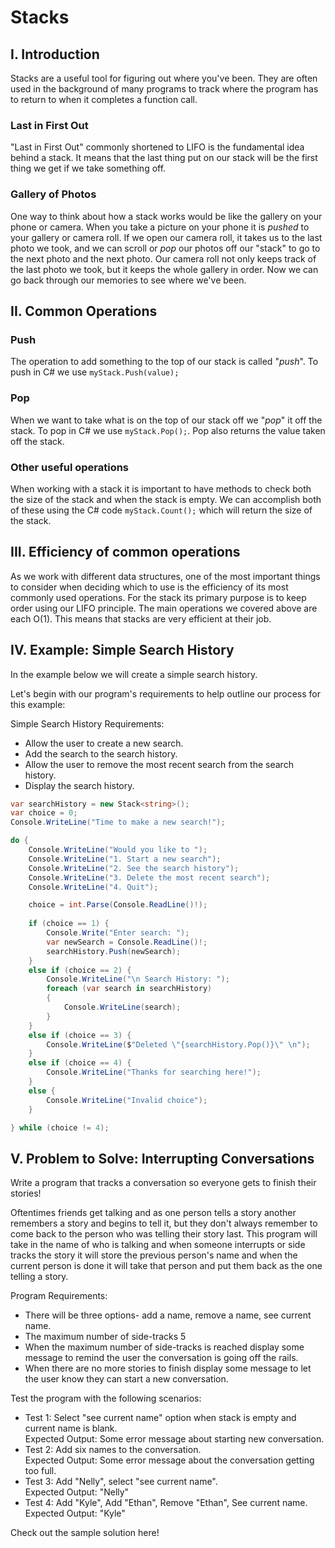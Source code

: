 # Stacks
## I. Introduction
Stacks are a useful tool for figuring out where you've been. They are often used in the background of many programs to track where the program has to return to when it completes a function call. 
### Last in First Out
"Last in First Out" commonly shortened to LIFO is the fundamental idea behind a stack. It means that the last thing put on our stack will be the first thing we get if we take something off. 
### Gallery of Photos
One way to think about how a stack works would be like the gallery on your phone or camera. When you take a picture on your phone it is *pushed* to your gallery or camera roll. If we open our camera roll, it takes us to the last photo we took, and we can scroll or *pop* our photos off our "stack" to go to the next photo and the next photo. Our camera roll not only keeps track of the last photo we took, but it keeps the whole gallery in order. Now we can go back through our memories to see where we've been.

## II. Common Operations
### Push
The operation to add something to the top of our stack is called "*push*". To push in C# we use ```myStack.Push(value);```
### Pop
When we want to take what is on the top of our stack off we "*pop*" it off the stack. To pop in C# we use ```myStack.Pop();```. Pop also returns the value taken off the stack.
### Other useful operations
When working with a stack it is important to have methods to check both the size of the stack and when the stack is empty. We can accomplish both of these using the C# code ```myStack.Count();``` which will return the size of the stack.
## III. Efficiency of common operations
As we work with different data structures, one of the most important things to consider when deciding which to use is the efficiency of its most commonly used operations. For the stack its primary purpose is to keep order using our LIFO principle. The main operations we covered above are each O(1). This means that stacks are very efficient at their job.
## IV. Example: Simple Search History
In the example below we will create a simple search history. 

Let's begin with our program's requirements to help outline our process for this example:

Simple Search History Requirements:
* Allow the user to create a new search.
* Add the search to the search history.
* Allow the user to remove the most recent search from the search history.
* Display the search history.
```c#
var searchHistory = new Stack<string>();
var choice = 0;
Console.WriteLine("Time to make a new search!");

do {
    Console.WriteLine("Would you like to ");
    Console.WriteLine("1. Start a new search");
    Console.WriteLine("2. See the search history");
    Console.WriteLine("3. Delete the most recent search");
    Console.WriteLine("4. Quit");

    choice = int.Parse(Console.ReadLine()!);
    
    if (choice == 1) {
        Console.Write("Enter search: ");
        var newSearch = Console.ReadLine()!;
        searchHistory.Push(newSearch);
    }
    else if (choice == 2) {
        Console.WriteLine("\n Search History: ");
        foreach (var search in searchHistory)
        {
            Console.WriteLine(search);   
        }
    }
    else if (choice == 3) {
        Console.WriteLine($"Deleted \"{searchHistory.Pop()}\" \n");
    }
    else if (choice == 4) {
        Console.WriteLine("Thanks for searching here!");
    }
    else {
        Console.WriteLine("Invalid choice"); 
    }

} while (choice != 4);
```
## V. Problem to Solve: Interrupting Conversations
Write a program that tracks a conversation so everyone gets to finish their stories!

Oftentimes friends get talking and as one person tells a story another remembers a story and begins to tell it, but they don't always remember to come back to the person who was telling their story last. This program will take in the name of who is talking and when someone interrupts or side tracks the story it will store the previous person's name and when the current person is done it will take that person and put them back as the one telling a story.

Program Requirements:
* There will be three options- add a name, remove a name, see current name.
* The maximum number of side-tracks 5
* When the maximum number of side-tracks is reached display some message to remind the user the conversation is going off the rails.
* When there are no more stories to finish display some message to let the user know they can start a new conversation.

Test the program with the following scenarios:
* Test 1: Select "see current name" option when stack is empty and current name is blank.\
    Expected Output: Some error message about starting new conversation.
* Test 2: Add six names to the conversation.\
    Expected Output: Some error message about the conversation getting too full.
* Test 3: Add "Nelly", select "see current name".\
    Expected Output: "Nelly"
* Test 4: Add "Kyle", Add "Ethan", Remove "Ethan", See current name.\
    Expected Output: "Kyle"

Check out the sample solution here!
